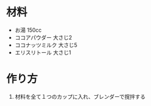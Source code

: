 # 材料

- お湯 150cc
- ココアパウダー 大さじ2
- ココナッツミルク 大さじ5
- エリスリトール 大さじ1

# 作り方

1. 材料を全て１つのカップに入れ、ブレンダーで撹拌する

